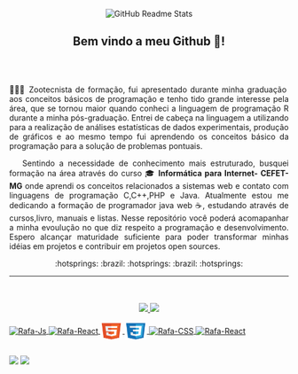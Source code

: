 <p align="center">
 <img src="https://onedrive.live.com/embed?resid=5A8C01FCD0DA3B20%2136677&authkey=%21AGbOLyw8rwA4gV8&width=640&height=640" width="440" height="440" alt="GitHub Readme Stats" />
 <h2 align="center">Bem vindo a meu Github 👋!</h2>
</p>
<br>
<br>
<div>
 <p style="text-align:justify">
🧑🏾‍💻 Zootecnista de formação, fui apresentado durante minha graduação aos conceitos básicos de programação e tenho tido grande interesse  pela área, que se tornou maior quando conheci a linguagem de programação R durante a minha pós-graduação.
 Entrei de cabeça na linguagem a utilizando para a realização de análises estatísticas de dados experimentais, produção de gráficos e ao mesmo tempo fui aprendendo os conceitos básico da programação para a solução de problemas pontuais.
  </p>
 <p style="text-align:justify">
 &nbsp;&nbsp;&nbsp;Sentindo a necessidade de conhecimento mais estruturado, busquei formação na área através do curso 🎓 <b>Informática para Internet- CEFET-MG</b> onde aprendi os conceitos relacionados a sistemas web e contato com linguagens de programação C,C++,PHP e Java.
 Atualmente estou me dedicando a formação de programador java web ☕, estudando através de cursos,livro, manuais e listas. Nesse repositório você poderá acomapanhar a minha evoulução no que diz respeito a programação e desenvolvimento.
 Espero alcançar maturidade suficiente para poder transformar minhas idéias em projetos e contribuir em projetos open sources. </p>
 </div>
<p align="center">
 :hotsprings: :brazil: :hotsprings: :brazil: :hotsprings:
</p>
<hr>
<br><br>
<div align="center">
  <a href="https://github.com/Fernando-Souza">
  <img height="160em" src="https://github-readme-stats.vercel.app/api?username=Fernando-Souza&show_icons=true&theme=merko&include_all_commits=true&count_private=true"/>
  <img height="160em" src="https://github-readme-stats.vercel.app/api/top-langs/?username=Fernando-Souza&layout=compact&langs_count=7&theme=merko"/>
</div>
<div style="display: inline_block"><br>
  <img align="center" alt="Rafa-Js" height="30" width="40" src="https://cdn.jsdelivr.net/gh/devicons/devicon/icons/java/java-original-wordmark.svg" />
  <img align="center" alt="Rafa-React" height="30" width="40" src="https://cdn.jsdelivr.net/gh/devicons/devicon/icons/javascript/javascript-original.svg"/>
  <img align="center" alt="Rafa-HTML" height="30" width="40" src="https://raw.githubusercontent.com/devicons/devicon/master/icons/html5/html5-original.svg">
  <img align="center" alt="Rafa-CSS" height="30" width="40" src="https://raw.githubusercontent.com/devicons/devicon/master/icons/css3/css3-original.svg">
  <img align="center" alt="Rafa-CSS" height="30" width="40" src="https://cdn.jsdelivr.net/gh/devicons/devicon/icons/r/r-original.svg" />
  <img align="center" alt="Rafa-React" height="30" width="40" src="https://cdn.jsdelivr.net/gh/devicons/devicon/icons/postgresql/postgresql-original.svg" />
</div>
  
  ##
 
<div> 
<a href="https://tinyurl.com/5y9uh8rv" target="_blank"><img src="https://img.shields.io/badge/WhatsApp-25D366?style=for-the-badge&logo=whatsapp&logoColor=white" target="_blank"></a> 
<a href="https://www.linkedin.com/in/fernandosouza-79726a11b" target="_blank"><img src="https://img.shields.io/badge/-LinkedIn-%230077B5?style=for-the-badge&logo=linkedin&logoColor=white" target="_blank"></a> 
</div>
